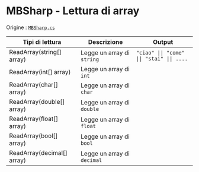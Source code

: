 # MBSharp - Lettura di array

Origine : [`MBSharp.cs`](../../../MBSharp.cs)

| Tipi di lettura| Descrizione | Output |
|----------------|-------------|--------|
| ReadArray(string[] array) | Legge un array di `string` | `"ciao" \|\| "come" \|\| "stai" \|\| ....`  |
| ReadArray(int[] array) |Legge un array di `int` |
| ReadArray(char[] array) | Legge un array di `char` |
| ReadArray(double[] array) | Legge un array di  `double` |
| ReadArray(float[] array) | Legge un array di `float` |
| ReadArray(bool[] array) | Legge un array di `bool` |
| ReadArray(decimal[] array) | Legge un array di `decimal` |